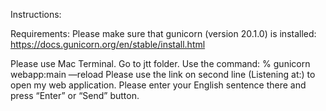 Instructions:

Requirements:
Please make sure that gunicorn (version 20.1.0) is installed:
https://docs.gunicorn.org/en/stable/install.html

Please use Mac Terminal.
Go to jtt folder.
Use the command: % gunicorn webapp:main —reload
Please use the link on second line (Listening at:) to open my web application. 
Please enter your English sentence there and press “Enter” or “Send” button.
